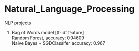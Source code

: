 # Natural_Language_Processing
NLP projects </br>
1. Bag of Words model [tf-idf feature] </br>
    Random Forest, accuracy: 0.94609 </br>
    Naive Bayes + SGDClassifer, accuracy: 0.967 </br>
